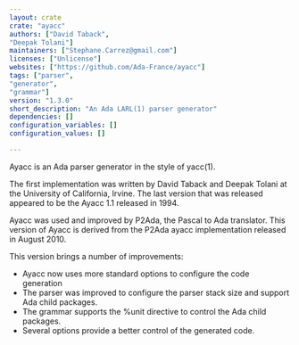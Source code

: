 ```yaml
---
layout: crate
crate: "ayacc"
authors: ["David Taback",
"Deepak Tolani"]
maintainers: ["Stephane.Carrez@gmail.com"]
licenses: ["Unlicense"]
websites: ["https://github.com/Ada-France/ayacc"]
tags: ["parser",
"generator",
"grammar"]
version: "1.3.0"
short_description: "An Ada LARL(1) parser generator"
dependencies: []
configuration_variables: []
configuration_values: []

---
```

Ayacc is an Ada parser generator in the style of yacc(1).

The first implementation was written by David Taback and Deepak Tolani
at the University of California, Irvine.  The last version that was released
appeared to be the Ayacc 1.1 released in 1994.

Ayacc was used and improved by P2Ada, the Pascal to Ada translator.
This version of Ayacc is derived from the P2Ada ayacc implementation
released in August 2010.

This version brings a number of improvements:

- Ayacc now uses more standard options to configure the code generation
- The parser was improved to configure the parser stack size and
  support Ada child packages.
- The grammar supports the %unit directive to control the Ada child packages.
- Several options provide a better control of the generated code.



